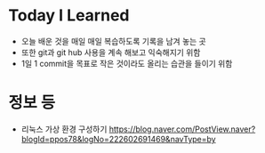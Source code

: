 # Today I Learned

- 오늘 배운 것을 매일 매일 복습하도록 기록을 남겨 놓는 곳
- 또한 git과 git hub 사용을 계속 해보고 익숙해지기 위함
- 1일 1 commit을 목표로 작은 것이라도 올리는 습관을 들이기 위함


# 정보 등
- 리눅스 가상 환경 구성하기
https://blog.naver.com/PostView.naver?blogId=ppos78&logNo=222602691469&navType=by